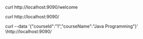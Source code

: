 curl http://localhost:9090/welcome

curl http://localhost:9090/

curl --data '{"courseId":"1","courseName":"Java Programming"}' \http://localhost:9090/

